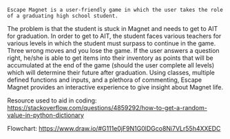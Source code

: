     Escape Magnet is a user-friendly game in which the user takes the role of a graduating high school student.
The problem is that the student is stuck in Magnet and needs to get to AIT for graduation. In order to get to
AIT, the student faces various teachers for various levels in which the student must surpass to continue in the
game. Three wrong moves and you lose the game. If the user answers a question right, he/she is able to get items
into their inventory as points that will be accumulated at the end of the game (should the user complete all levels)
which will determine their future after graduation. Using classes, multiple defined functions and inputs, and a plethora
of commenting, Escape Magnet provides an interactive experience to give insight about Magnet life.

Resource used to aid in coding:
https://stackoverflow.com/questions/4859292/how-to-get-a-random-value-in-python-dictionary

Flowchart:
https://www.draw.io/#G111e0jF9N1G0lDGco8Ni7VLr55h4XXEDC
